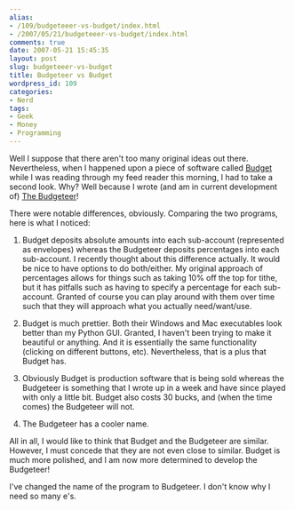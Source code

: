 ```yaml
---
alias:
- /109/budgeteeer-vs-budget/index.html
- /2007/05/21/budgeteeer-vs-budget/index.html
comments: true
date: 2007-05-21 15:45:35
layout: post
slug: budgeteeer-vs-budget
title: Budgeteer vs Budget
wordpress_id: 109
categories:
- Nerd
tags:
- Geek
- Money
- Programming
---
```


Well I suppose that there aren't too many original ideas out there.  Nevertheless, when I happened upon a piece of software called [Budget](http://www.lifehacker.com/software/featured-download/allocate-your-money-in-envelopes-with-budget-262014.php)
while I was reading through my feed reader this morning, I had to take a second look.  Why?  Well because I wrote (and am in current development of) [The Budgeteer](http://www.goingthewongway.com/currently-programming/the-budgeteer/)!

There were notable differences, obviously.  Comparing the two programs, here is what I noticed:




  1. Budget deposits absolute amounts into each sub-account (represented as envelopes) whereas the Budgeteer deposits percentages into each sub-account.  I recently thought about this difference actually.  It would be nice to have options to do both/either.  My original approach of percentages allows for things such as taking 10% off the top for tithe, but it has pitfalls such as having to specify a percentage for each sub-account.  Granted of course you can play around with them over time such that they will approach what you actually need/want/use.


  2. Budget is much prettier.  Both their Windows and Mac executables look better than my Python GUI.  Granted, I haven't been trying to make it beautiful or anything.  And it is essentially the same functionality (clicking on different buttons, etc).  Nevertheless, that is a plus that Budget has.


  3. Obviously Budget is production software that is being sold whereas the Budgeteer is something that I wrote up in a week and have since played with only a little bit.  Budget also costs 30 bucks, and (when the time comes) the Budgeteer will not.


  4. The Budgeteer has a cooler name.



All in all, I would like to think that Budget and the Budgeteer are similar.  However, I must concede that they are not even close to similar.  Budget is much more polished, and I am now more determined to develop the Budgeteer!

I've changed the name of the program to Budgeteer.  I don't know why I need so many e's.
